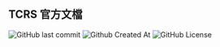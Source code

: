 ## TCRS 官方文檔
![GitHub last commit](https://img.shields.io/github/last-commit/Xiang511/TCRS?style=for-the-badge)
![Github Created At](https://img.shields.io/github/created-at/Xiang511/TCRS?style=for-the-badge)
![GitHub License](https://img.shields.io/github/license/Xiang511/TCRS?style=for-the-badge)


